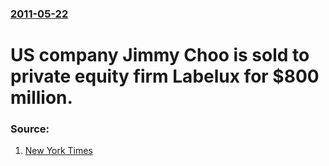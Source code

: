 ### [2011-05-22](/news/2011/05/22/index.md)

# US company Jimmy Choo is sold to private equity firm Labelux for $800 million. 




### Source:

1. [New York Times](http://dealbook.nytimes.com/2011/05/22/jimmy-choo-sold-to-labelux-for-about-800-million/?partner=rss&emc=rss)
